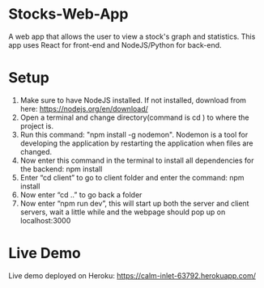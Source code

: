 # Stocks-Web-App
A web app that allows the user to view a stock's graph and statistics. This app uses React for front-end and NodeJS/Python for back-end.

# Setup
1. Make sure to have NodeJS installed. If not installed, download from here: https://nodejs.org/en/download/
2. Open a terminal and change directory(command is cd <your directory>) to where the project is.
3. Run this command: "npm install -g nodemon". Nodemon is a tool for developing the application by restarting the application when files are changed.
3. Now enter this command in the terminal to install all dependencies for the backend: npm install
4. Enter “cd client” to go to client folder and enter the command: npm install
5. Now enter “cd ..” to go back a folder
6. Now enter “npm run dev”, this will start up both the server and client servers, wait a little while and the webpage should pop up on localhost:3000

# Live Demo
Live demo deployed on Heroku: https://calm-inlet-63792.herokuapp.com/
